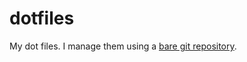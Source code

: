 # dotfiles
My dot files. I manage them using a [bare git repository](https://www.atlassian.com/git/tutorials/dotfiles).

